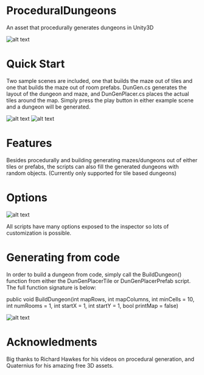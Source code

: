 # ProceduralDungeons
An asset that procedurally generates dungeons in Unity3D

![alt text](Screenshots/maze1.JPG "Screenshot")

# Quick Start

Two sample scenes are included, one that builds the maze out of tiles and one that builds the maze out of room prefabs. DunGen.cs generates the layout of the dungeon and maze, and DunGenPlacer.cs places the actual tiles around the map. Simply press the play button in either example scene and a dungeon will be generated.

![alt text](Screenshots/maze2.JPG "Screenshot")
![alt text](Screenshots/maze.JPG "Screenshot")

# Features

Besides procedurally and building generating mazes/dungeons out of either tiles or prefabs, the scripts can also fill the generated dungeons with random objects. (Currently only supported for tile based dungeons)

# Options

![alt text](Screenshots/options.JPG "Screenshot")

All scripts have many options exposed to the inspector so lots of customization is possible.

# Generating from code

In order to build a dungeon from code, simply call the BuildDungeon() function from either the DunGenPlacerTile or DunGenPlacerPrefab script. The full function signature is below:

public void BuildDungeon(int mapRows, int mapColumns, int minCells = 10, int numRooms = 1, int startX = 1, int startY = 1, bool printMap = false)

![alt text](Screenshots/maze3.JPG "Screenshot")

# Acknowledments

Big thanks to Richard Hawkes for his videos on procedural generation, and Quaternius for his amazing free 3D assets.
